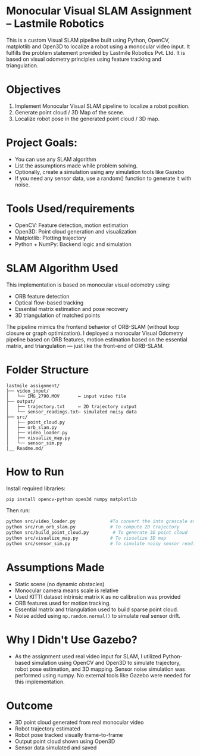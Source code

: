 # Monocular Visual SLAM Assignment – Lastmile Robotics

This is a custom Visual SLAM pipeline built using Python, OpenCV, matplotlib and Open3D to localize a robot using a monocular video input. It fulfills the problem statement provided by Lastmile Robotics Pvt. Ltd.
It is based on visual odometry principles using feature tracking and triangulation.

# Objectives

1. Implement Monocular Visual SLAM pipeline to localize a robot position.
2. Generate point cloud / 3D Map of the scene.
3. Localize robot pose in the generated point cloud / 3D map.

# Project Goals:
- You can use any SLAM algorithm
- List the assumptions made while problem solving.
- Optionally, create a simulation using any simulation tools like Gazebo
- If you need any sensor data, use a random() function to generate it with noise.

# Tools Used/requirements
- OpenCV: Feature detection, motion estimation
- Open3D: Point cloud generation and visualization
- Matplotlib: Plotting trajectory
- Python + NumPy: Backend logic and simulation



# SLAM Algorithm Used

This implementation is based on monocular visual odometry using:
- ORB feature detection
- Optical flow-based tracking
- Essential matrix estimation and pose recovery
- 3D triangulation of matched points

The pipeline mimics the frontend behavior of ORB-SLAM (without loop closure or graph optimization). I deployed a monocular Visual Odometry pipeline based on ORB features, motion estimation based on the essential matrix, and triangulation — just like the front-end of ORB-SLAM.


#  Folder Structure

```
lastmile assignment/
├── video_input/
│   └── IMG_2790.MOV       ← input video file
├── output/
│   ├── trajectory.txt     ← 2D trajectory output
│   └── sensor_readings.txt← simulated noisy data
├── src/
│   ├── point_cloud.py
│   ├── orb_slam.py
│   ├── video_loader.py
│   ├── visualize_map.py
│   └── sensor_sim.py
|__ Readme.md/

```

# How to Run

Install required libraries:

```bash
pip install opencv-python open3d numpy matplotlib
```

Then run:

```bash
python src/video_loader.py             #To convert the into grascale and found no.of frames
python src/run_orb_slam.py             # To compute 2D trajectory
python src/build_point_cloud.py         # To generate 3D point cloud
python src/visualize_map.py            # To visualize 3D map
python src/sensor_sim.py               # To simulate noisy sensor readings
```

# Assumptions Made

- Static scene (no dynamic obstacles)
- Monocular camera means scale is relative
- Used KITTI dataset intrinsic matrix `K` as no calibration was provided
- ORB features used for motion tracking.
- Essential matrix and triangulation used to build sparse point cloud.
- Noise added using `np.random.normal()` to simulate real sensor drift.


#  Why I Didn't Use Gazebo?

- As the assignment used real video input for SLAM, I utilized Python-based simulation using OpenCV and Open3D to simulate trajectory, robot pose estimation, and 3D mapping. Sensor noise simulation was performed using numpy. No external tools like Gazebo were needed for this implementation.

# Outcome

- 3D point cloud generated from real monocular video
- Robot trajectory estimated
- Robot pose tracked visually frame-to-frame
- Output point cloud shown using Open3D
- Sensor data simulated and saved

